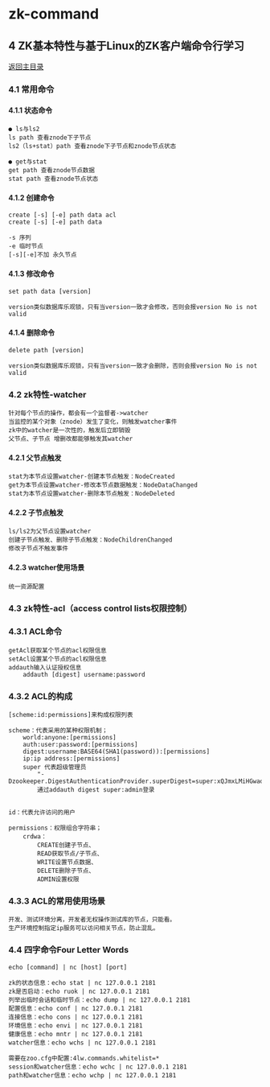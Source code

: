 # zk-command

## 4 ZK基本特性与基于Linux的ZK客户端命令行学习
[返回主目录](../README.md)

### 4.1 常用命令

#### 4.1.1 状态命令
      
    ● ls与ls2
    ls path 查看znode下子节点
    ls2（ls+stat）path 查看znode下子节点和znode节点状态
    
    ● get与stat
    get path 查看znode节点数据
    stat path 查看znode节点状态

#### 4.1.2 创建命令
    create [-s] [-e] path data acl
    create [-s] [-e] path data
    
    -s 序列
    -e 临时节点
    [-s][-e]不加 永久节点

#### 4.1.3 修改命令
    set path data [version]
    
    version类似数据库乐观锁，只有当version一致才会修改，否则会报version No is not valid
#### 4.1.4 删除命令
    delete path [version]
    
    version类似数据库乐观锁，只有当version一致才会删除，否则会报version No is not valid


### 4.2 zk特性-watcher
    针对每个节点的操作，都会有一个监督者->watcher
    当监控的某个对象（znode）发生了变化，则触发watcher事件
    zk中的watcher是一次性的，触发后立即销毁
    父节点、子节点 增删改都能够触发其watcher

#### 4.2.1 父节点触发
    stat为本节点设置watcher-创建本节点触发：NodeCreated
    get为本节点设置watcher-修改本节点数据触发：NodeDataChanged
    stat为本节点设置watcher-删除本节点触发：NodeDeleted

#### 4.2.2 子节点触发
    ls/ls2为父节点设置watcher
    创建子节点触发、删除子节点触发：NodeChildrenChanged
    修改子节点不触发事件

#### 4.2.3 watcher使用场景
    统一资源配置
    
### 4.3 zk特性-acl（access control lists权限控制）

### 4.3.1 ACL命令
    getAcl获取某个节点的acl权限信息
    setAcl设置某个节点的acl权限信息
    addauth输入认证授权信息
        addauth [digest] username:password
### 4.3.2 ACL的构成
    [scheme:id:permissions]来构成权限列表
    
    scheme：代表采用的某种权限机制；
        world:anyone:[permissions]
        auth:user:password:[permissions]
        digest:username:BASE64(SHA1(password)):[permissions]
        ip:ip address:[permissions]
        super 代表超级管理员
            "-Dzookeeper.DigestAuthenticationProvider.superDigest=super:xQJmxLMiHGwaqBvst5y6rkB6HQs="
            通过addauth digest super:admin登录
            
            
    id：代表允许访问的用户
    
    permissions：权限组合字符串；
        crdwa：
            CREATE创建子节点、
            READ获取节点/子节点、
            WRITE设置节点数据、
            DELETE删除子节点、
            ADMIN设置权限
### 4.3.3 ACL的常用使用场景
    开发、测试环境分离，开发者无权操作测试库的节点，只能看。
    生产环境控制指定ip服务可以访问相关节点，防止混乱。

### 4.4 四字命令Four Letter Words
    echo [command] | nc [host] [port]
    
    zk的状态信息：echo stat | nc 127.0.0.1 2181
    zk是否启动：echo ruok | nc 127.0.0.1 2181
    列举出临时会话和临时节点：echo dump | nc 127.0.0.1 2181
    配置信息：echo conf | nc 127.0.0.1 2181
    连接信息：echo cons | nc 127.0.0.1 2181
    环境信息：echo envi | nc 127.0.0.1 2181
    健康信息：echo mntr | nc 127.0.0.1 2181
    watcher信息：echo wchs | nc 127.0.0.1 2181

    需要在zoo.cfg中配置:4lw.commands.whitelist=*
    session和watcher信息：echo wchc | nc 127.0.0.1 2181
    path和watcher信息：echo wchp | nc 127.0.0.1 2181    